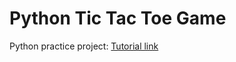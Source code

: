 # Python Tic Tac Toe Game

Python practice project:
[Tutorial link](https://www.youtube.com/watch?v=n2o8ckO-lfk)